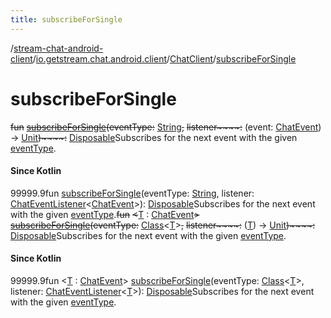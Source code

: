 ```yaml
---
title: subscribeForSingle
---
```

/[stream-chat-android-client](../../index.md)/[io.getstream.chat.android.client](../index.md)/[ChatClient](index.md)/[subscribeForSingle](subscribeForSingle.md)  
  
  
  
# subscribeForSingle  
~~fun~~ [~~subscribeForSingle~~](subscribeForSingle.md)~~(~~~~eventType~~~~:~~ [String](https://kotlinlang.org/api/latest/jvm/stdlib/kotlin/-string/index.html)~~,~~ ~~listener~~~~:~~ (event: [ChatEvent](../../io.getstream.chat.android.client.events/ChatEvent/index.md)) -&gt; [Unit](https://kotlinlang.org/api/latest/jvm/stdlib/kotlin/-unit/index.html)~~)~~~~:~~ [Disposable](../../io.getstream.chat.android.client.utils.observable/Disposable/index.md)Subscribes for the next event with the given [eventType](subscribeForSingle.md).  
  
#### Since Kotlin  
99999.9fun [subscribeForSingle](subscribeForSingle.md)(eventType: [String](https://kotlinlang.org/api/latest/jvm/stdlib/kotlin/-string/index.html), listener: [ChatEventListener](../ChatEventListener/index.md)&lt;[ChatEvent](../../io.getstream.chat.android.client.events/ChatEvent/index.md)&gt;): [Disposable](../../io.getstream.chat.android.client.utils.observable/Disposable/index.md)Subscribes for the next event with the given [eventType](subscribeForSingle.md).~~fun~~ ~~&lt;~~[T](subscribeForSingle.md) : [ChatEvent](../../io.getstream.chat.android.client.events/ChatEvent/index.md)~~&gt;~~ [~~subscribeForSingle~~](subscribeForSingle.md)~~(~~~~eventType~~~~:~~ [Class](https://developer.android.com/reference/kotlin/java/lang/Class.html)&lt;[T](subscribeForSingle.md)&gt;~~,~~ ~~listener~~~~:~~ ([T](subscribeForSingle.md)) -&gt; [Unit](https://kotlinlang.org/api/latest/jvm/stdlib/kotlin/-unit/index.html)~~)~~~~:~~ [Disposable](../../io.getstream.chat.android.client.utils.observable/Disposable/index.md)Subscribes for the next event with the given [eventType](subscribeForSingle.md).  
  
#### Since Kotlin  
99999.9fun &lt;[T](subscribeForSingle.md) : [ChatEvent](../../io.getstream.chat.android.client.events/ChatEvent/index.md)&gt; [subscribeForSingle](subscribeForSingle.md)(eventType: [Class](https://developer.android.com/reference/kotlin/java/lang/Class.html)&lt;[T](subscribeForSingle.md)&gt;, listener: [ChatEventListener](../ChatEventListener/index.md)&lt;[T](subscribeForSingle.md)&gt;): [Disposable](../../io.getstream.chat.android.client.utils.observable/Disposable/index.md)Subscribes for the next event with the given [eventType](subscribeForSingle.md).
